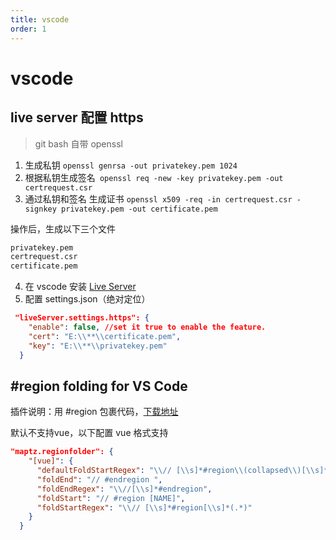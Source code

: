 ```yaml
---
title: vscode
order: 1
---
```


# vscode

## live server 配置 https

> git bash 自带 openssl

1. 生成私钥 `openssl genrsa -out privatekey.pem 1024`
2. 根据私钥生成签名` openssl req -new -key privatekey.pem -out certrequest.csr`
3. 通过私钥和签名 生成证书 `openssl x509 -req -in certrequest.csr -signkey privatekey.pem -out certificate.pem`

操作后，生成以下三个文件

```bash
privatekey.pem
certrequest.csr
certificate.pem
```

4. 在 vscode 安装 [Live Server ](https://marketplace.visualstudio.com/items?itemName=ritwickdey.LiveServer)
5. 配置 settings.json（绝对定位）

```json
 "liveServer.settings.https": {
    "enable": false, //set it true to enable the feature.
    "cert": "E:\\**\\certificate.pem",
    "key": "E:\\**\\privatekey.pem"
  }
```

## \#region folding for VS Code

插件说明：用 #region 包裹代码，[下载地址](https://marketplace.visualstudio.com/items?itemName=maptz.regionfolder)

默认不支持vue，以下配置 vue 格式支持

```json
"maptz.regionfolder": {
    "[vue]": {
      "defaultFoldStartRegex": "\\// [\\s]*#region\\(collapsed\\)[\\s]*(.*)",
      "foldEnd": "// #endregion ",
      "foldEndRegex": "\\//[\\s]*#endregion",
      "foldStart": "// #region [NAME]",
      "foldStartRegex": "\\// [\\s]*#region[\\s]*(.*)"
    }
  }
```



